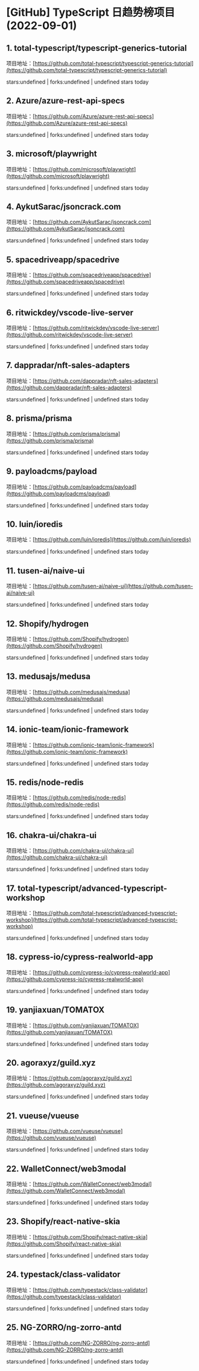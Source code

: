 # [GitHub] TypeScript 日趋势榜项目(2022-09-01)

## 1. total-typescript/typescript-generics-tutorial 

项目地址：[https://github.com/total-typescript/typescript-generics-tutorial](https://github.com/total-typescript/typescript-generics-tutorial)

stars:undefined | forks:undefined | undefined stars today 



## 2. Azure/azure-rest-api-specs 

项目地址：[https://github.com/Azure/azure-rest-api-specs](https://github.com/Azure/azure-rest-api-specs)

stars:undefined | forks:undefined | undefined stars today 



## 3. microsoft/playwright 

项目地址：[https://github.com/microsoft/playwright](https://github.com/microsoft/playwright)

stars:undefined | forks:undefined | undefined stars today 



## 4. AykutSarac/jsoncrack.com 

项目地址：[https://github.com/AykutSarac/jsoncrack.com](https://github.com/AykutSarac/jsoncrack.com)

stars:undefined | forks:undefined | undefined stars today 



## 5. spacedriveapp/spacedrive 

项目地址：[https://github.com/spacedriveapp/spacedrive](https://github.com/spacedriveapp/spacedrive)

stars:undefined | forks:undefined | undefined stars today 



## 6. ritwickdey/vscode-live-server 

项目地址：[https://github.com/ritwickdey/vscode-live-server](https://github.com/ritwickdey/vscode-live-server)

stars:undefined | forks:undefined | undefined stars today 



## 7. dappradar/nft-sales-adapters 

项目地址：[https://github.com/dappradar/nft-sales-adapters](https://github.com/dappradar/nft-sales-adapters)

stars:undefined | forks:undefined | undefined stars today 



## 8. prisma/prisma 

项目地址：[https://github.com/prisma/prisma](https://github.com/prisma/prisma)

stars:undefined | forks:undefined | undefined stars today 



## 9. payloadcms/payload 

项目地址：[https://github.com/payloadcms/payload](https://github.com/payloadcms/payload)

stars:undefined | forks:undefined | undefined stars today 



## 10. luin/ioredis 

项目地址：[https://github.com/luin/ioredis](https://github.com/luin/ioredis)

stars:undefined | forks:undefined | undefined stars today 



## 11. tusen-ai/naive-ui 

项目地址：[https://github.com/tusen-ai/naive-ui](https://github.com/tusen-ai/naive-ui)

stars:undefined | forks:undefined | undefined stars today 



## 12. Shopify/hydrogen 

项目地址：[https://github.com/Shopify/hydrogen](https://github.com/Shopify/hydrogen)

stars:undefined | forks:undefined | undefined stars today 



## 13. medusajs/medusa 

项目地址：[https://github.com/medusajs/medusa](https://github.com/medusajs/medusa)

stars:undefined | forks:undefined | undefined stars today 



## 14. ionic-team/ionic-framework 

项目地址：[https://github.com/ionic-team/ionic-framework](https://github.com/ionic-team/ionic-framework)

stars:undefined | forks:undefined | undefined stars today 



## 15. redis/node-redis 

项目地址：[https://github.com/redis/node-redis](https://github.com/redis/node-redis)

stars:undefined | forks:undefined | undefined stars today 



## 16. chakra-ui/chakra-ui 

项目地址：[https://github.com/chakra-ui/chakra-ui](https://github.com/chakra-ui/chakra-ui)

stars:undefined | forks:undefined | undefined stars today 



## 17. total-typescript/advanced-typescript-workshop 

项目地址：[https://github.com/total-typescript/advanced-typescript-workshop](https://github.com/total-typescript/advanced-typescript-workshop)

stars:undefined | forks:undefined | undefined stars today 



## 18. cypress-io/cypress-realworld-app 

项目地址：[https://github.com/cypress-io/cypress-realworld-app](https://github.com/cypress-io/cypress-realworld-app)

stars:undefined | forks:undefined | undefined stars today 



## 19. yanjiaxuan/TOMATOX 

项目地址：[https://github.com/yanjiaxuan/TOMATOX](https://github.com/yanjiaxuan/TOMATOX)

stars:undefined | forks:undefined | undefined stars today 



## 20. agoraxyz/guild.xyz 

项目地址：[https://github.com/agoraxyz/guild.xyz](https://github.com/agoraxyz/guild.xyz)

stars:undefined | forks:undefined | undefined stars today 



## 21. vueuse/vueuse 

项目地址：[https://github.com/vueuse/vueuse](https://github.com/vueuse/vueuse)

stars:undefined | forks:undefined | undefined stars today 



## 22. WalletConnect/web3modal 

项目地址：[https://github.com/WalletConnect/web3modal](https://github.com/WalletConnect/web3modal)

stars:undefined | forks:undefined | undefined stars today 



## 23. Shopify/react-native-skia 

项目地址：[https://github.com/Shopify/react-native-skia](https://github.com/Shopify/react-native-skia)

stars:undefined | forks:undefined | undefined stars today 



## 24. typestack/class-validator 

项目地址：[https://github.com/typestack/class-validator](https://github.com/typestack/class-validator)

stars:undefined | forks:undefined | undefined stars today 



## 25. NG-ZORRO/ng-zorro-antd 

项目地址：[https://github.com/NG-ZORRO/ng-zorro-antd](https://github.com/NG-ZORRO/ng-zorro-antd)

stars:undefined | forks:undefined | undefined stars today 



